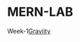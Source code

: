 # MERN-LAB
Week-1[Graviity](https://amulyaparvataneni05.github.io/MERN-LAB/Week-1/Header/Header.html)
